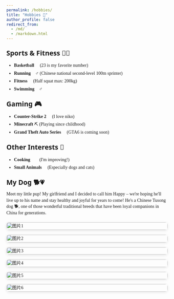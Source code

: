 ```yaml
---
permalink: /hobbies/
title: "Hobbies 🎯"
author_profile: false
redirect_from: 
  - /md/
  - /markdown.html
---
```


<style>
:root {
    --base-font-size: 19px;
    --line-height-base: 1.4;      
    --spacing-scale: 0.9;         
}

html {
    font-size: var(--base-font-size) !important;
}

body {
    font-family: 'Charter', 'Source Han Serif SC', 'Georgia', serif !important;
    line-height: var(--line-height-base) !important;
}

/* 页面布局和字体设置 */
.page__content {
    font-family: 'Charter', 'Source Han Serif SC', 'Georgia', serif !important;
    max-width: 1200px !important;  /* 增加最大宽度 */
    margin: 0 auto;
}

.page {
    width: 100% !important;
}

.masthead__inner-wrap,
.page__footer-copyright {
    max-width: 1200px !important;
}

/* 间距控制 */
p {
    margin: calc(0.8em * var(--spacing-scale)) 0 !important;
    line-height: var(--line-height-base) !important;
}

h3, h4, h5, h6 {
    margin-bottom: calc(0.6em * var(--spacing-scale)) !important;
    margin-top: calc(1.2em * var(--spacing-scale)) !important;
}
h1 {
    margin-bottom: calc(0.6em * var(--spacing-scale)) !important;
}
h2 {
    font-family: 'Segoe UI', 'PingFang SC', 'Microsoft YaHei', sans-serif !important;
    margin-bottom: calc(0.6em * var(--spacing-scale)) !important;
    margin-top: calc(1.2em * var(--spacing-scale)) !important;
}

li {
    margin-bottom: calc(0.4em * var(--spacing-scale)) !important;
}
</style>

## Sports & Fitness 🏃‍♂️
- **Basketball** 🏀 (23 is my favorite number)
- **Running** 🏃‍♂️ (Chinese national second-level 100m sprinter)
- **Fitness** 💪 (Half squat max: 200kg)
- **Swimming** 🏊‍♂️

## Gaming 🎮
- **Counter-Strike 2** 🔫 (I love niko)
- **Minecraft** ⛏️ (Playing since childhood)
- **Grand Theft Auto Series** 🚗 (GTA6 is coming soon)

## Other Interests 🌟
- **Cooking** 👨‍🍳 (I'm improving!)
- **Small Animals** 🐾 (Especially dogs and cats)

## My Dog 🐕💗
Meet my little pup! My girlfriend and I decided to call him Happy – we're hoping he'll live up to his name and stay healthy and joyful for years to come! He's a Chinese Tusong dog 🐕, one of those wonderful traditional breeds that have been loyal companions in China for generations.

<div class="auto-height-grid">
  <img src="../images/happy1.jpg" alt="图片1">
  <img src="../images/happy2.jpg" alt="图片2">
  <img src="../images/happy3.jpg" alt="图片3">
  <img src="../images/happy4.jpg" alt="图片4">
  <img src="../images/happy5.jpg" alt="图片5">
  <img src="../images/happy6.jpg" alt="图片6">
</div>

<style>
.auto-height-grid {
  display: grid;
  grid-template-columns: repeat(auto-fit, minmax(250px, 1fr));
  gap: 15px;
  margin: 20px 0;
}

.auto-height-grid img {
  width: 100%;
  height: auto; /* 保持原始比例 */
  border-radius: 8px;
  box-shadow: 0 2px 8px rgba(0,0,0,0.1);
  transition: transform 0.3s ease;
}

.auto-height-grid img:hover {
  transform: scale(1.02);
}
</style>